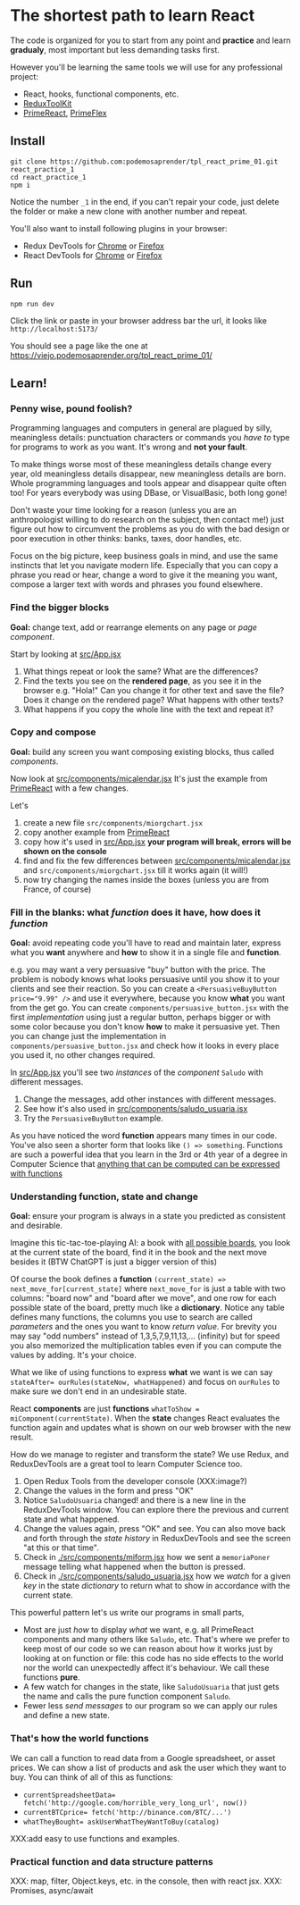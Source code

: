 # The shortest path to learn React

The code is organized for you to start from any point and **practice** and learn **gradualy**, most important but less demanding tasks first.

However you'll be learning the same tools we will use for any professional project:

* React, hooks, functional components, etc.
* [ReduxToolKit](https://redux-toolkit.js.org)
* [PrimeReact](https://primereact.org/), [PrimeFlex](https://primeflex.org/)

## Install

~~~
git clone https://github.com:podemosaprender/tpl_react_prime_01.git react_practice_1
cd react_practice_1
npm i
~~~

Notice the number `_1` in the end, if you can't repair your code, just delete the folder or make a new clone with another number and repeat.

You'll also want to install following plugins in your browser:

* Redux DevTools for [Chrome](https://chrome.google.com/webstore/detail/redux-devtools/lmhkpmbekcpmknklioeibfkpmmfibljd) or [Firefox](https://addons.mozilla.org/en-US/firefox/addon/reduxdevtools/)
* React DevTools for [Chrome](https://chrome.google.com/webstore/detail/react-developer-tools/fmkadmapgofadopljbjfkapdkoienihin) or [Firefox](https://addons.mozilla.org/en-US/firefox/addon/react-devtools/)

## Run

~~~
npm run dev
~~~

Click the link or paste in your browser address bar the url,
it looks like `http://localhost:5173/`

You should see a page like the one at https://viejo.podemosaprender.org/tpl_react_prime_01/

## Learn!

### Penny wise, pound foolish?

Programming languages and computers in general are plagued by silly, meaningless details: punctuation characters or commands you _have to_ type for programs to work as you want. It's wrong and **not your fault**.

To make things worse most of these meaningless details change every year, old meaningless details disappear, new meaningless details are born. Whole programming languages and tools appear and disappear quite often too! For years everybody was using DBase, or VisualBasic, both long gone!

Don't waste your time looking for a reason (unless you are an anthropologist willing to do research on the subject, then contact me!) just figure out how to circumvent the problems as you do with the bad design or poor execution in other thinks: banks, taxes, door handles, etc.

Focus on the big picture, keep business goals in mind, and use the same instincts that let you navigate modern life. Especially that you can copy a phrase you read or hear, change a word to give it the meaning you want, compose a larger text with words and phrases you found elsewhere.

### Find the bigger blocks

**Goal:** change text, add or rearrange elements on any page or _page component_.

Start by looking at [src/App.jsx](./src/App.jsx)

1. What things repeat or look the same? What are the differences?
2. Find the texts you see on the **rendered page**, as you see it in the browser e.g. "Hola!"
    Can you change it for other text and save the file? Does it change on the rendered page?
    What happens with other texts?
3. What happens if you copy the whole line with the text and repeat it?

### Copy and compose

**Goal:** build any screen you want composing existing blocks, thus called _components_.

Now look at [src/components/micalendar.jsx](./src/components/micalendar.jsx)
It's just the example from [PrimeReact](https://primereact.org/calendar/#basic) with a few changes.

Let's
1. create a new file `src/components/miorgchart.jsx`
2. copy another example from [PrimeReact](https://primereact.org/organizationchart/#basic)
3. copy how it's used in [src/App.jsx](./src/App.jsx) **your program will break, errors will be shown on the console**
4. find and fix the few differences between [src/components/micalendar.jsx](./src/components/micalendar.jsx) and `src/components/miorgchart.jsx` till it works again (it will!)
5. now try changing the names inside the boxes (unless you are from France, of course)

### Fill in the blanks: what *function* does it have, how does it *function*

**Goal:** avoid repeating code you'll have to read and maintain later, express what you **want** anywhere and **how** to show it in a single file and **function**.

e.g. you may want a very persuasive "buy" button with the price. The problem is nobody knows what looks persuasive until you show it to your clients and see their reaction. So you can create a `<PersuasiveBuyButton price="9.99" />` and use it everywhere, because you know **what** you want from the get go. You can create `components/persuasive_button.jsx` with the first *implementation* using just a regular button, perhaps bigger or with some color because you don't know **how** to make it persuasive yet. Then you can change just the implementation in `components/persuasive_button.jsx` and check how it looks in every place you used it, no other changes required.

In [src/App.jsx](./src/App.jsx) you'll see two *instances* of the *component* `Saludo` with different messages.

1. Change the messages, add other instances with different messages.
2. See how it's also used in [src/components/saludo_usuaria.jsx](./src/components/saludo_usuaria.jsx)
3. Try the `PersuasiveBuyButton` example.

As you have noticed the word **function** appears many times in our code. You've also seen a shorter form that looks like `() => something`. Functions are such a powerful idea that you learn in the 3rd or 4th year of a degree in Computer Science that [anything that can be computed can be expressed with functions](https://en.wikipedia.org/wiki/Lambda_calculus)

### Understanding function, state and change

**Goal:** ensure your program is always in a state you predicted as consistent and desirable.

Imagine this tic-tac-toe-playing AI: a book with [all possible boards](https://en.wikipedia.org/wiki/Tic-tac-toe), you look at the current state of the board, find it in the book and the next move besides it (BTW ChatGPT is just a bigger version of this)

Of course the book defines a **function** `(current_state) => next_move_for[current_state]` where `next_move_for` is just a table with two columns: "board now" and "board after we move", and one row for each possible state of the board, pretty much like a **dictionary**. Notice any table defines many functions, the columns you use to search are called *parameters* and the ones you want to know *return value*. For brevity you may say "odd numbers" instead of 1,3,5,7,9,11,13,... (infinity) but for speed you also memorized the multiplication tables even if you can compute the values by adding. It's your choice.

What we like of using functions to express **what** we want is we can say `stateAfter= ourRules(stateNow, whatHappened)` and focus on `ourRules` to make sure we don't end in an undesirable state.

React **components** are just **functions** `whatToShow = miComponent(currentState)`. When the **state** changes React evaluates the function again and updates what is shown on our web browser with the new result.

How do we manage to register and transform the state? We use Redux, and ReduxDevTools are a great tool to learn Computer Science too.

1. Open Redux Tools from the developer console (XXX:image?)
2. Change the values in the form and press "OK"
3. Notice `SaludoUsuaria` changed! and there is a new line in the ReduxDevTools window. You can explore there the previous and current state and what happened.
4. Change the values again, press "OK" and see. You can also move back and forth through the *state history* in ReduxDevTools and see the screen "at this or that time".
5. Check in [./src/components/miform.jsx](./src/components/miform.jsx) how we sent a `memoriaPoner` message telling what happened when the button is pressed.
6. Check in [./src/components/saludo_usuaria.jsx](./src/components/saludo_usuaria.jsx) how we *watch* for a given *key* in the state *dictionary* to return what to show in accordance with the current state.

This powerful pattern let's us write our programs in small parts,
* Most are just *how* to display *what* we want, e.g. all PrimeReact components and many others like `Saludo`, etc. That's where we prefer to keep most of our code so we can reason about how it works just by looking at on function or file: this code has no side effects to the world nor the world can unexpectedly affect it's behaviour. We call these functions **pure**.
* A few watch for changes in the state, like `SaludoUsuaria` that just gets the name and calls the pure function component `Saludo`.
* Fewer less *send messages* to our program so we can apply our rules and define a new state.

### That's how the world functions

We can call a function to read data from a Google spreadsheet, or asset prices. We can show a list of products and ask the user which they want to buy. You can think of all of this as functions:

* `currentSpreadsheetData= fetch('http://google.com/horrible_very_long_url', now())`
* `currentBTCprice= fetch('http://binance.com/BTC/...')`
* `whatTheyBought= askUserWhatTheyWantToBuy(catalog)`

XXX:add easy to use functions and examples.

### Practical function and data structure patterns

XXX: map, filter, Object.keys, etc. in the console, then with react jsx.
XXX: Promises, async/await
